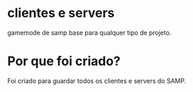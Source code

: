 # clientes e servers
gamemode de samp base para qualquer tipo de projeto.

# Por que foi criado?
Foi criado para guardar todos os clientes e servers do SAMP.
